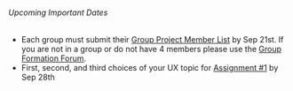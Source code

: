 ###### Upcoming Important Dates  
* Each group must submit their [Group Project Member List](https://canvas.sfu.ca/courses/22099/quizzes/28957/) by Sep 21st. If you are not in a group or do not have 4 members please use the [Group Formation Forum](https://canvas.sfu.ca/courses/22099/discussion_topics/393997).<br>
* First, second, and third choices of your UX topic for [Assignment #1](https://canvas.sfu.ca/courses/22099/assignments/112757) by Sep 28th
